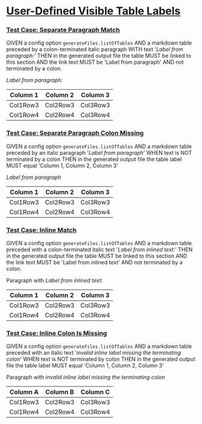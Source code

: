 # [User-Defined Visible Table Labels](#user-defined-visible-table-labels)

### [Test Case: Separate Paragraph Match](#test-case-separate-paragraph-match)

GIVEN a config option `generateFiles.listOfTables`
AND a markdown table preceded by a colon-terminated italic paragraph
WITH text '*Label from paragraph:*'
THEN in the generated output file the table MUST be linked to this section AND the link text MUST be 'Label from paragraph'
AND not terminated by a colon.

*Label from paragraph:*

<a id="label-from-paragraph" class="table" title="Label from paragraph" />

| Column 1 | Column 2 | Column 3 |
| -------- | -------- | -------- |
| Col1Row3 | Col2Row3 | Col3Row3 |
| Col1Row4 | Col2Row4 | Col3Row4 |

### [Test Case: Separate Paragraph Colon Missing](#test-case-separate-paragraph-colon-missing)

GIVEN a config option `generateFiles.listOfTables`
AND a markdown table preceded by an italic paragraph '*Label from paragraph*'
WHEN text is NOT terminated by a colon
THEN in the generated output file the table label MUST equal 'Column 1, Column 2, Column 3'

*Label from paragraph*

<a id="column-1-column-2-column-3" class="table" title="Column 1, Column 2, Column 3" />

| Column 1 | Column 2 | Column 3 |
| -------- | -------- | -------- |
| Col1Row3 | Col2Row3 | Col3Row3 |
| Col1Row4 | Col2Row4 | Col3Row4 |

### [Test Case: Inline Match](#test-case-inline-match)

GIVEN a config option `generateFiles.listOfTables`
AND a markdown table
preceded with a colon-terminated italic text '*Label from inlined text:*'
THEN in the generated output file the table MUST be linked to this section AND the link text MUST be 'Label from inlined text'
AND not terminated by a colon.

Paragraph with *Label from inlined text:*

<a id="label-from-inlined-text" class="table" title="Label from inlined text" />

| Column 1 | Column 2 | Column 3 |
| -------- | -------- | -------- |
| Col1Row3 | Col2Row3 | Col3Row3 |
| Col1Row4 | Col2Row4 | Col3Row4 |

### [Test Case: Inline Colon Is Missing](#test-case-inline-colon-is-missing)

GIVEN a config option `generateFiles.listOfTables`
AND a markdown table
preceded with an italic text '*invalid inline label missing the terminating colon*'
WHEN text is NOT terminated by colon
THEN in the generated output file the table label MUST equal 'Column 1, Column 2, Column 3'

Paragraph with *invalid inline label missing the terminating colon*

<a id="column-a-column-b-column-c" class="table" title="Column A, Column B, Column C" />

| Column A | Column B | Column C |
| -------- | -------- | -------- |
| Col1Row3 | Col2Row3 | Col3Row3 |
| Col1Row4 | Col2Row4 | Col3Row4 |
